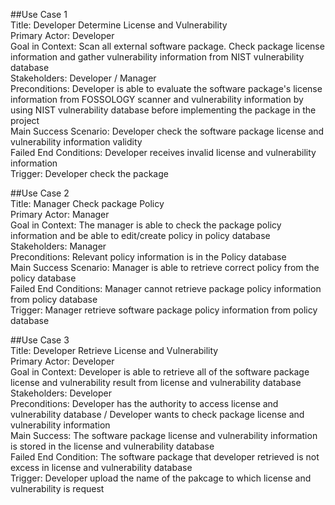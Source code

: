 ##Use Case 1<br>
Title: Developer Determine License and Vulnerability<br>
Primary Actor: Developer<br>
Goal in Context: Scan all external software package. Check package license information and gather vulnerability information from NIST vulnerability database<br>
Stakeholders: Developer / Manager<br>
Preconditions: Developer is able to evaluate the software package's license information from FOSSOLOGY scanner and vulnerability information by using NIST vulnerability database before implementing the package in the project<br>
Main Success Scenario: Developer check the software package license and vulnerability information validity<br>
Failed End Conditions: Developer receives invalid license and vulnerability information<br>
Trigger: Developer check the package<br>

##Use Case 2<br>
Title: Manager Check package Policy<br>
Primary Actor: Manager<br>
Goal in Context: The manager is able to check the package policy information and be able to edit/create policy in policy database<br>
Stakeholders: Manager<br>
Preconditions: Relevant policy information is in the Policy database<br>
Main Success Scenario: Manager is able to retrieve correct policy from the policy database<br>
Failed End Conditions: Manager cannot retrieve package policy information from policy database<br>
Trigger: Manager retrieve software package policy information from policy database<br>

##Use Case 3<br>
Title: Developer Retrieve License and Vulnerability<br>
Primary Actor: Developer<br>
Goal in Context: Developer is able to retrieve all of the software package license and vulnerability result from license and vulnerability database<br>
Stakeholders: Developer<br>
Preconditions: Developer has the authority to access license and vulnerability database / Developer wants to check package license and vulnerability information<br>
Main Success: The software package license and vulnerability information is stored in the license and vulnerability database<br>
Failed End Condition: The software package that developer retrieved is not excess in license and vulnerability database<br>
Trigger: Developer upload the name of the pakcage to which license and vulnerability is request<br>

